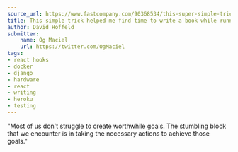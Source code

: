 ```yaml
---
source_url: https://www.fastcompany.com/90368534/this-super-simple-trick-helped-me-write-a-book
title: This simple trick helped me find time to write a book while running a company
author: David Hoffeld
submitter:
    name: Og Maciel
    url: https://twitter.com/OgMaciel
tags:
- react hooks
- docker
- django
- hardware
- react
- writing
- heroku
- testing
---
```


"Most of us don't struggle to create worthwhile goals. The stumbling block that we encounter is in taking the necessary actions to achieve those goals." 
